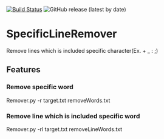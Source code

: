 [![Build Status](https://app.travis-ci.com/Leaf48/SpecificLineRemover.svg?branch=main)](https://app.travis-ci.com/Leaf48/SpecificLineRemover)
![GitHub release (latest by date)](https://img.shields.io/github/downloads/leaf48/SpecificLineRemover/publish/total?label=DOWNLOADS&style=for-the-badge)

# SpecificLineRemover
Remove lines which is included specific character(Ex. + _ : ;)

## Features
### Remove specific word
Remover.py -r target.txt removeWords.txt
### Remove line which is included specific word
Remover.py -rl target.txt removeLineWords.txt
